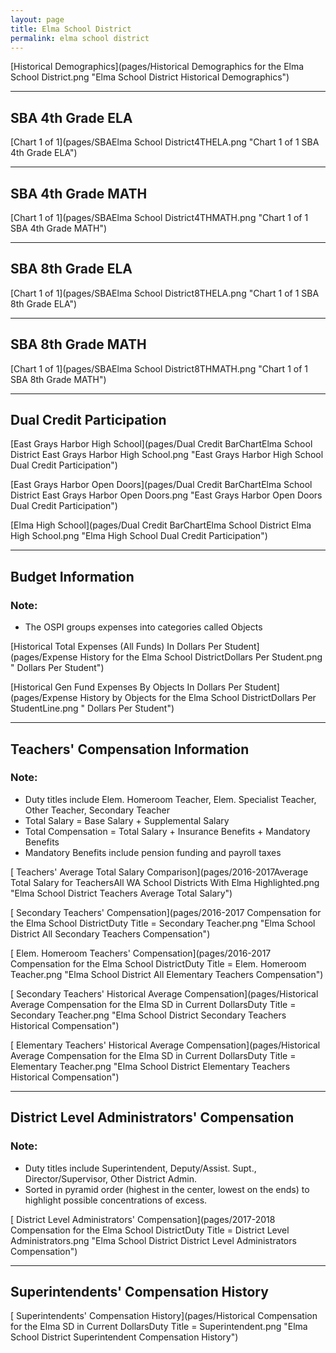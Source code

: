 ```yaml
---
layout: page
title: Elma School District
permalink: elma school district
---
```



[Historical Demographics](pages/Historical Demographics for the Elma School District.png "Elma School District Historical Demographics")

___

## SBA 4th Grade ELA

[Chart 1 of 1](pages/SBAElma School District4THELA.png "Chart 1 of 1 SBA 4th Grade ELA")


___

## SBA 4th Grade MATH

[Chart 1 of 1](pages/SBAElma School District4THMATH.png "Chart 1 of 1 SBA 4th Grade MATH")


___

## SBA 8th Grade ELA

[Chart 1 of 1](pages/SBAElma School District8THELA.png "Chart 1 of 1 SBA 8th Grade ELA")


___

## SBA 8th Grade MATH

[Chart 1 of 1](pages/SBAElma School District8THMATH.png "Chart 1 of 1 SBA 8th Grade MATH")


___

## Dual Credit Participation

[East Grays Harbor High School](pages/Dual Credit BarChartElma School District East Grays Harbor High School.png "East Grays Harbor High School Dual Credit Participation")

[East Grays Harbor Open Doors](pages/Dual Credit BarChartElma School District East Grays Harbor Open Doors.png "East Grays Harbor Open Doors Dual Credit Participation")

[Elma High School](pages/Dual Credit BarChartElma School District Elma High School.png "Elma High School Dual Credit Participation")


___

## Budget Information
### Note:
- The OSPI groups expenses into categories called Objects

[Historical Total Expenses (All Funds) In Dollars Per Student](pages/Expense History for the Elma School DistrictDollars Per Student.png " Dollars Per Student")

[Historical Gen Fund Expenses By Objects In Dollars Per Student](pages/Expense History by Objects for the Elma School DistrictDollars Per StudentLine.png " Dollars Per Student")


___

## Teachers' Compensation Information
### Note:
- Duty titles include Elem. Homeroom Teacher, Elem. Specialist Teacher, Other Teacher, Secondary Teacher
- Total Salary = Base Salary + Supplemental Salary
- Total Compensation = Total Salary + Insurance Benefits + Mandatory Benefits
- Mandatory Benefits include pension funding and payroll taxes

[ Teachers' Average Total Salary Comparison](pages/2016-2017Average Total Salary for TeachersAll WA School Districts With Elma Highlighted.png "Elma School District Teachers Average Total Salary")

[ Secondary Teachers' Compensation](pages/2016-2017 Compensation for the Elma School DistrictDuty Title = Secondary Teacher.png "Elma School District All Secondary Teachers Compensation")

[ Elem. Homeroom Teachers' Compensation](pages/2016-2017 Compensation for the Elma School DistrictDuty Title = Elem. Homeroom Teacher.png "Elma School District All Elementary Teachers Compensation")

[ Secondary Teachers' Historical Average Compensation](pages/Historical Average Compensation for the Elma SD in Current DollarsDuty Title = Secondary Teacher.png "Elma School District Secondary Teachers Historical Compensation")

[ Elementary Teachers' Historical Average Compensation](pages/Historical Average Compensation for the Elma SD in Current DollarsDuty Title = Elementary Teacher.png "Elma School District Elementary Teachers Historical Compensation")


___

## District Level Administrators' Compensation

### Note:
- Duty titles include Superintendent, Deputy/Assist. Supt., Director/Supervisor, Other District Admin.
- Sorted in pyramid order (highest in the center, lowest on the ends) to highlight possible concentrations of excess.

[ District Level Administrators' Compensation](pages/2017-2018 Compensation for the Elma School DistrictDuty Title = District Level Administrators.png "Elma School District District Level Administrators Compensation")


___

## Superintendents' Compensation History

[ Superintendents' Compensation History](pages/Historical Compensation for the Elma SD in Current DollarsDuty Title = Superintendent.png "Elma School District Superintendent Compensation History")

